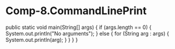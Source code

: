 # Comp-8.CommandLinePrint

public static void main(String[] args) {
        if (args.length == 0) {
            System.out.println("No arguments");
        } else {
            for (String arg : args) {
                System.out.println(arg);
            }
        }
    }
}
